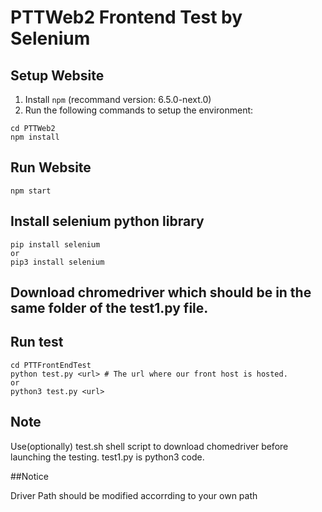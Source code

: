 # PTTWeb2 Frontend Test by Selenium
## Setup Website
1. Install `npm` (recommand version: 6.5.0-next.0)
2. Run the following commands to setup the environment:
```
cd PTTWeb2
npm install
```
## Run Website
```
npm start
```
## Install selenium python library
```
pip install selenium
or
pip3 install selenium
```
## Download chromedriver which should be in the same folder of the test1.py file.
## Run test
```
cd PTTFrontEndTest
python test.py <url> # The url where our front host is hosted.
or
python3 test.py <url>
```
## Note
Use(optionally) test.sh shell script to download chomedriver before launching the testing.
test1.py is python3 code.

##Notice

Driver Path should be modified accorrding to your own path